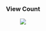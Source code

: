 <div align="center">
  <h3>View Count</h3>
  <img src="https://profile-counter.glitch.me/o69mar/count.svg">
</div>




